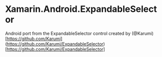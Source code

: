 # Xamarin.Android.ExpandableSelector
Android port from the ExpandableSelector control created by (@Karumi)[https://github.com/Karumi] (https://github.com/Karumi/ExpandableSelector)[https://github.com/Karumi/ExpandableSelector]
